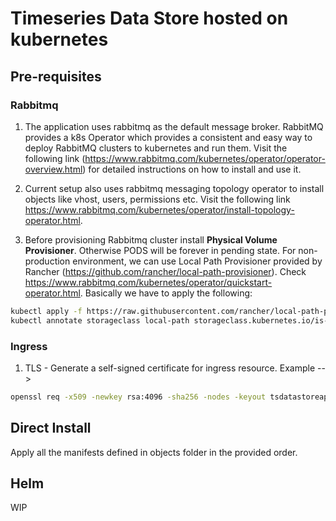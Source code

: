# Timeseries Data Store hosted on kubernetes

## Pre-requisites

### Rabbitmq 

1) The application uses rabbitmq as the default message broker. RabbitMQ provides a k8s Operator which provides a consistent and easy way to deploy RabbitMQ clusters to kubernetes and run them. Visit the following link (https://www.rabbitmq.com/kubernetes/operator/operator-overview.html) for detailed instructions on how to install and use it.

2) Current setup also uses rabbitmq messaging topology operator to install objects like vhost, users, permissions etc. Visit the following link https://www.rabbitmq.com/kubernetes/operator/install-topology-operator.html.

3) Before provisioning Rabbitmq cluster install **Physical Volume Provisioner**. Otherwise PODS will be forever in pending state. For non-production environment, we can use Local Path Provisioner provided by Rancher (https://github.com/rancher/local-path-provisioner). Check https://www.rabbitmq.com/kubernetes/operator/quickstart-operator.html. Basically we have to apply the following:

```bash
kubectl apply -f https://raw.githubusercontent.com/rancher/local-path-provisioner/master/deploy/local-path-storage.yaml
kubectl annotate storageclass local-path storageclass.kubernetes.io/is-default-class=true
```

### Ingress

1) TLS - Generate a self-signed certificate for ingress resource. Example --> 

```bash
openssl req -x509 -newkey rsa:4096 -sha256 -nodes -keyout tsdatastoreapp.key -out tsdatastoreapp.crt -subj "/CN=tsdatastoreapp.com"
```
## Direct Install

Apply all the manifests defined in objects folder in the provided order.

## Helm

WIP